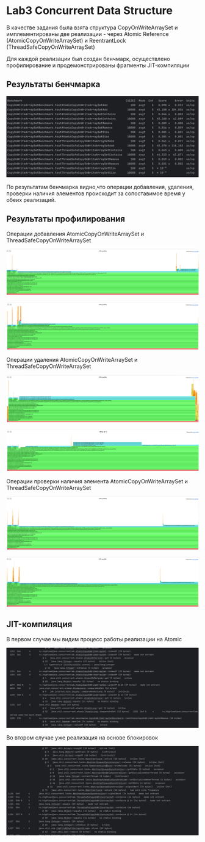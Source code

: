 # Lab3 Concurrent Data Structure

В качестве задания была взята структура CopyOnWriteArraySet 
и имплементированы две реализации - через Atomic Reference (AtomicCopyOnWriteArraySet) и ReentrantLock (ThreadSafeCopyOnWriteArraySet)

Для каждой реализации был создан бенчмарк, осуществлено профилирование и продемонстрированы фрагменты JIT-компиляции

## Результаты бенчмарка

![result_benchmark_lab3.png](assets/result_benchmark_lab3.png)

По результатам бенчмарка видно,что операции добавления, удаления, проверки наличия элементов происходит за сопоставимое время у обеих реализаций.

## Результаты профилирования

Операции добавления AtomicCopyOnWriteArraySet и ThreadSafeCopyOnWriteArraySet

![AtomicCopyOnWriteArraySetAdd_flamegraph.png](assets/AtomicCopyOnWriteArraySetAdd_flamegraph.png)

![ThreadSafeCopyOnWriteArraySetAdd_flamegraph.png](assets/ThreadSafeCopyOnWriteArraySetAdd_flamegraph.png)

Операции удаления AtomicCopyOnWriteArraySet и ThreadSafeCopyOnWriteArraySet

![AtomicCopyOnWriteArraySetRemove_flamegraph.png](assets/AtomicCopyOnWriteArraySetRemove_flamegraph.png)

![ThreadSafeCopyOnWriteArraySetRemove_flamegraph.png](assets/ThreadSafeCopyOnWriteArraySetRemove_flamegraph.png)

Операции проверки наличия элемента AtomicCopyOnWriteArraySet и ThreadSafeCopyOnWriteArraySet

![AtomicCopyOnWriteArraySetContains_flamegraph.png](assets/AtomicCopyOnWriteArraySetContains_flamegraph.png)

![ThreadSafeCopyOnWriteArraySetContains_flamegraph.png](assets/ThreadSafeCopyOnWriteArraySetContains_flamegraph.png)

## JIT-компиляция

В первом случае мы видим процесс работы реализации на Atomic

![AtomicCopyOnWriteArraySet_JIT_1.png](assets/AtomicCopyOnWriteArraySet_JIT_1.png)

Во втором случае уже реализация на основе блокировок

![ThreadSafeCopyOnWriteArraySet_JIT_2.png](assets/ThreadSafeCopyOnWriteArraySet_JIT_2.png)


